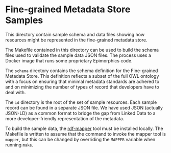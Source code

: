 # Fine-grained Metadata Store Samples

This directory contain sample schema and data files showing how resources might be represented in the fine-grained metadata store.


The Makefile contained in this directory can be used to build the schema files used to validate the sample data JSON files. The process uses a Docker image that runs some proprietary Epimorphics code.

The `schema` directory contains the schema definition for the Fine-grained Metadata Store. This definition reflects a subset of the full OWL ontology with a focus on ensuring that minimal metadata standards are adhered to and on minimizing the number of types of record that developers have to deal with.

The `id` directory is the root of the set of sample resources. Each sample record can be found in a separate JSON file. We have used JSON (actually JSON-LD) as a common format to bridge the gap from Linked Data to a more developer-friendly representation of the metadata.

To build the sample data, the [rdf-mapper](https://github.com/NERC-CEH/rdf-mapper) tool must be installed locally. The Makefile is
written to assume that the command to invoke the mapper tool is `mapper`, but this can be changed by overriding the `MAPPER` variable
when running `make`.